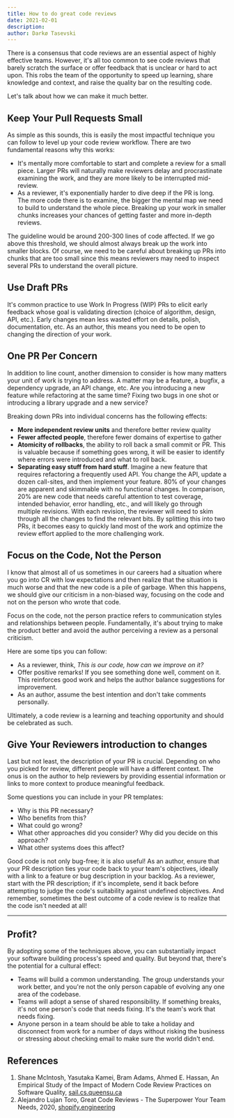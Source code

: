 ```yaml
---
title: How to do great code reviews
date: 2021-02-01
description:
author: Darkø Tasevski
---
```


There is a consensus that code reviews are an essential aspect of highly effective teams. However, it's all too common to see code reviews that barely scratch the surface or offer feedback that is unclear or hard to act upon. This robs the team of the opportunity to speed up learning, share knowledge and context, and raise the quality bar on the resulting code.

Let's talk about how we can make it much better.

## Keep Your Pull Requests Small

As simple as this sounds, this is easily the most impactful technique you can follow to level up your code review workflow. There are two fundamental reasons why this works:

-   It's mentally more comfortable to start and complete a review for a small piece. Larger PRs will naturally make reviewers delay and procrastinate examining the work, and they are more likely to be interrupted mid-review.
-   As a reviewer, it's exponentially harder to dive deep if the PR is long. The more code there is to examine, the bigger the mental map we need to build to understand the whole piece. Breaking up your work in smaller chunks increases your chances of getting faster and more in-depth reviews.

The guideline would be around 200-300 lines of code affected. If we go above this threshold, we should almost always break up the work into smaller blocks. Of course, we need to be careful about breaking up PRs into chunks that are too small since this means reviewers may need to inspect several PRs to understand the overall picture.

## Use Draft PRs

It's common practice to use Work In Progress (WIP) PRs to elicit early feedback whose goal is validating direction (choice of algorithm, design, API, etc.). Early changes mean less wasted effort on details, polish, documentation, etc. As an author, this means you need to be open to changing the direction of your work.

## One PR Per Concern

In addition to line count, another dimension to consider is how many matters your unit of work is trying to address. A matter may be a feature, a bugfix, a dependency upgrade, an API change, etc. Are you introducing a new feature while refactoring at the same time? Fixing two bugs in one shot or introducing a library upgrade and a new service?

Breaking down PRs into individual concerns has the following effects:

-   **More independent review units** and therefore better review quality
-   **Fewer affected people**, therefore fewer domains of expertise to gather
-   **Atomicity of rollbacks**, the ability to roll back a small commit or PR. This is valuable because if something goes wrong, it will be easier to identify where errors were introduced and what to roll back.
-   **Separating easy stuff from hard stuff**. Imagine a new feature that requires refactoring a frequently used API. You change the API, update a dozen call-sites, and then implement your feature. 80% of your changes are apparent and skimmable with no functional changes. In comparison, 20% are new code that needs careful attention to test coverage, intended behavior, error handling, etc., and will likely go through multiple revisions. With each revision, the reviewer will need to skim through all the changes to find the relevant bits. By splitting this into two PRs, it becomes easy to quickly land most of the work and optimize the review effort applied to the more challenging work.

## Focus on the Code, Not the Person

I know that almost all of us sometimes in our careers had a situation where you go into CR with low expectations and then realize that the situation is much worse and that the new code is a pile of garbage. When this happens, we should give our criticism in a non-biased way, focusing on the code and not on the person who wrote that code.

Focus on the code, not the person practice refers to communication styles and relationships between people. Fundamentally, it's about trying to make the product better and avoid the author perceiving a review as a personal criticism.

Here are some tips you can follow:

-   As a reviewer, think, _This is our code, how can we improve on it?_
-   Offer positive remarks! If you see something done well, comment on it. This reinforces good work and helps the author balance suggestions for improvement.
-   As an author, assume the best intention and don't take comments personally.

Ultimately, a code review is a learning and teaching opportunity and should be celebrated as such.

## Give Your Reviewers introduction to changes

Last but not least, the description of your PR is crucial. Depending on who you picked for review, different people will have a different context. The onus is on the author to help reviewers by providing essential information or links to more context to produce meaningful feedback.

Some questions you can include in your PR templates:

-   Why is this PR necessary?
-   Who benefits from this?
-   What could go wrong?
-   What other approaches did you consider? Why did you decide on this approach?
-   What other systems does this affect?

Good code is not only bug-free; it is also useful! As an author, ensure that your PR description ties your code back to your team's objectives, ideally with a link to a feature or bug description in your backlog. As a reviewer, start with the PR description; if it's incomplete, send it back before attempting to judge the code's suitability against undefined objectives. And remember, sometimes the best outcome of a code review is to realize that the code isn't needed at all!

---

## Profit?

By adopting some of the techniques above, you can substantially impact your software building process's speed and quality. But beyond that, there's the potential for a cultural effect:

-   Teams will build a common understanding. The group understands your work better, and you're not the only person capable of evolving any one area of the codebase.
-   Teams will adopt a sense of shared responsibility. If something breaks, it's not one person's code that needs fixing. It's the team's work that needs fixing.
-   Anyone person in a team should be able to take a holiday and disconnect from work for a number of days without risking the business or stressing about checking email to make sure the world didn't end.

## References

1. Shane McIntosh, Yasutaka Kamei, Bram Adams, Ahmed E. Hassan, An Empirical Study of the Impact of Modern Code Review Practices on Software Quality, [sail.cs.queensu.ca](https://sail.cs.queensu.ca/Downloads/EMSE_AnEmpiricalStudyOfTheImpactOfModernCodeReviewPracticesOnSoftwareQuality.pdf)
2. Alejandro Lujan Toro, Great Code Reviews - The Superpower Your Team Needs, 2020, [shopify.engineering](https://shopify.engineering/great-code-reviews)
